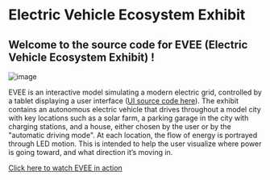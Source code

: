 # Electric Vehicle Ecosystem Exhibit

## Welcome to the source code for EVEE (Electric Vehicle Ecosystem Exhibit) !

![image](https://user-images.githubusercontent.com/19866424/209241235-57a9677f-2ef0-4928-8384-a71fada71ff0.png)

EVEE is an interactive model simulating a modern electric grid, controlled by a tablet displaying a user interface ([UI source code here](https://github.com/dafnamargalit/mission-zero-pwa)). The exhibit contains an autonomous electric vehicle that drives throughout a model city with key locations such as a solar farm, a parking garage in the city with charging stations, and a house, either chosen by the user or by the "automatic driving mode". At each location, the flow of energy is portrayed through LED motion. This is intended to help the user visualize where power is going toward, and what direction it’s moving in. 

[Click here to watch EVEE in action](https://youtu.be/0WYseiiVDGw)


